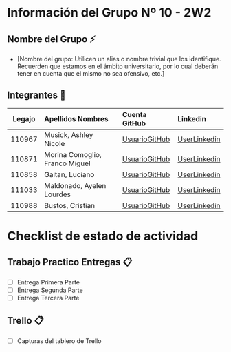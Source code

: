 # Información del Grupo Nº 10 - 2W2


## Nombre del Grupo :zap:

* [Nombre del grupo: Utilicen un alias o nombre trivial que los identifique. Recuerden que estamos en el ámbito universitario, por lo cual deberán tener en cuenta que el mismo no sea ofensivo, etc.]


## Integrantes :busts_in_silhouette:

| Legajo| Apellidos Nombres  | Cuenta GitHub | Linkedin
| :------: | :-------- | :-------- | :-------- |
| 110967 | Musick, Ashley Nicole |[UsuarioGitHub](https://github.com/AshMuUTN)|[UserLinkedin](https://www.linkedin.com/in/ashleynicolemusick/)|
| 110871 | Morina Comoglio, Franco Miguel |[UsuarioGitHub](https://github.com/Francomorina92)|[UserLinkedin](https://www.linkedin.com/in/franco-miguel-morina-comoglio-8a364565/)|
| 110858 | Gaitan, Luciano |[UsuarioGitHub](https://github.com/LucianoGaitan)|[UserLinkedin](https://www.linkedin.com/in/luciano-gaitan-30300a183/)|
| 111033 | Maldonado, Ayelen Lourdes |[UsuarioGitHub](https://github.com/111033AyelenMaldonado2w2)|[UserLinkedin](https://ar.linkedin.com/)|
| 110988 | Bustos, Cristian |[UsuarioGitHub](https://github.com/BustosCristian110988)|[UserLinkedin](https://ar.linkedin.com/)|
# Checklist de estado de actividad

## Trabajo Practico Entregas :clipboard:
- [ ] Entrega Primera Parte
- [ ] Entrega Segunda Parte
- [ ] Entrega Tercera Parte

## Trello :clipboard:
- [ ] Capturas del tablero de Trello

